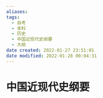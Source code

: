 ```yaml
---
aliases:
tags:
  - 自考
  - 本科
  - 历史
  - 中国近现代史纲要
  - 大纲
date created: 2022-01-27 23:51:01
date modified: 2022-01-28 00:04:31
---
```


# 中国近现代史纲要
